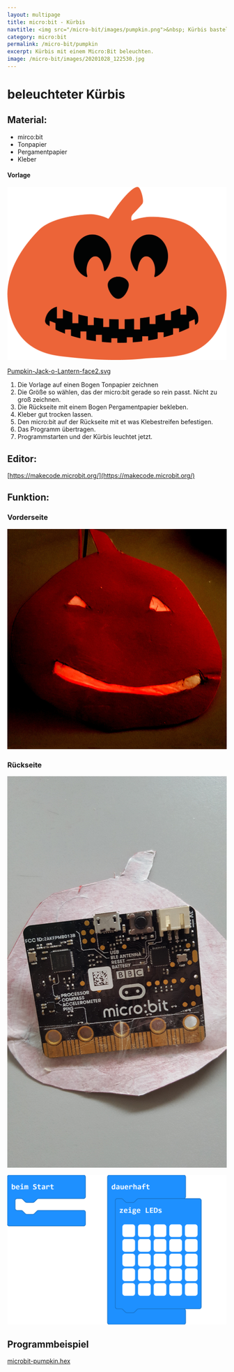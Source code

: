 ```yaml
---
layout: multipage
title: micro:bit - Kürbis
navtitle: <img src="/micro-bit/images/pumpkin.png">&nbsp; Kürbis basteln
category: micro:bit
permalink: /micro-bit/pumpkin
excerpt: Kürbis mit einem Micro:Bit beleuchten.
image: /micro-bit/images/20201028_122530.jpg
---
```


# beleuchteter Kürbis

## Material:

+ mirco:bit
+ Tonpapier
+ Pergamentpapier
+ Kleber

#### Vorlage

![](images/Pumpkin-Jack-o-Lantern-face2.png)

[Pumpkin-Jack-o-Lantern-face2.svg](images/Pumpkin-Jack-o-Lantern-face2.svg)

1. Die Vorlage auf einen Bogen Tonpapier zeichnen
2. Die Größe so wählen, das der micro:bit gerade so rein passt. Nicht zu groß zeichnen.
3.  Die Rückseite mit einem Bogen Pergamentpapier bekleben.
4. Kleber gut trocken lassen.
5. Den micro:bit auf der Rückseite mit et was Klebestreifen befestigen.
6. Das Programm übertragen.
7. Programmstarten und der Kürbis leuchtet jetzt.

## Editor:

[https://makecode.microbit.org/](https://makecode.microbit.org/)

## Funktion:

### Vorderseite
![](images/20201028_122530.jpg)

### Rückseite
![Rückseite](images/20201028_150125.jpg)

![](images/microbit-Screenshot-pumpkin.png)

## Programmbeispiel
[microbit-pumpkin.hex](appendix/microbit-pumpkin.hex)
